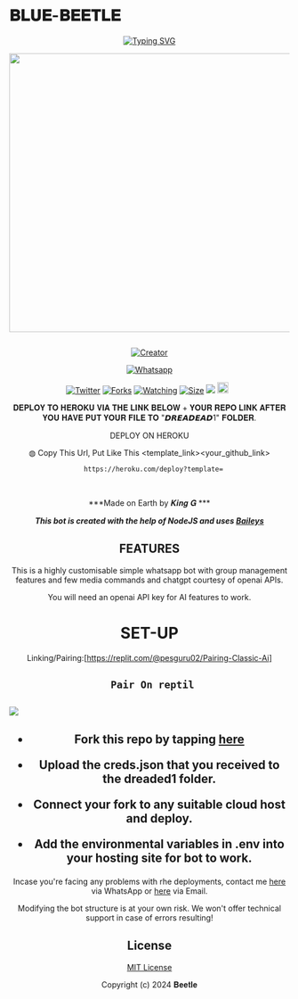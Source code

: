 # 𝐁𝐋𝐔𝐄-𝐁𝐄𝐄𝐓𝐋𝐄 
<div align="center">
<a href="https://git.io/typing-svg"><img src="https://readme-typing-svg.demolab.com?font=Black+Ops+One&size=50&pause=1000&color=1BAFBAFF&center=true&width=910&height=100&lines=𝐁𝐋𝐔𝐄-𝐁𝐄𝐄𝐓𝐋𝐄 ;WHATSAPP+BOT;CREATED+BY+DAMON" alt="Typing SVG" /></a>
  </p>
  
<p align="center">
<img src="https://telegra.ph/file/dd2557ac4a85507c077d7.jpg" width="650" height="500"/>
</p>
<p align="center">
  <a href="#"><img src="http://readme-typing-svg.herokuapp.com?color=d1fa02&center=true&vCenter=true&multiline=false&lines=DAMON+WHATSAPP+BOT" alt="">
</p>
<p align="center">
<a href="#"><img title="Creator" src="https://img.shields.io/badge/Creator-DAMON_KIM-red.svg?style=for-the-badge&logo=github"></a>
</p>
<p align="center">
<a href="'https://wa.me/+254790593618yoh+Damon⸼ +nishow+venye+nitadeploy+beetle-ai'"><img title="Whatsapp" src="'https://wa.me/254790593618yoh+Damon⸼ +nishow+venye+nitadeploy+beetle'?color=green&style=flat-square"></a>
  
<a href="https://wa.me/254790593618yohyoh+Damon⸼"><img title="Twitter" src="https://x.com/NSirm5?s=09?color=black&style=flat-square"></a>
<a href="https://github.com/Madmkisii/Blue-Beetle-V2/network/members"><img title="Forks" src="https://img.shields.io/github/for/Madmkisii/Blue-Beetle-V2?color=yellow&style=flat-square"></a>
<a href="https://github.com/Madmkisii/Blue-Beetle-V2/watchers"><img title="Watching" src="https://img.shields.io/github/watchers/drexmose/drex-ai?label=Watchers&color=red&style=flat-square"></a>
<a href="https://github.com/Madmkisii/Blue-Beetle-V2/"><img title="Size" src="https://img.shields.io/github/repo-size/AlipBot/Api-Alpis?style=flat-square&color=darkred"></a>
<a href="https://hits.seeyoufarm.com"><img src="https://hits.seeyoufarm.com/api/count/incr/badge.svg?url=https://github.com/Madmkisii/Blue-Beetle-V2/%2Fhit-counter&count_bg=%2379C83D&title_bg=%23555555&icon=probot.svg&icon_color=%2304FF00&title=hits&edge_flat=false"/></a>
<a href="https://github.com/Madmkisii/Blue-Beetle-V2/graphs/commit-activity"><img height="20" src="https://img.shields.io/badge/Maintained-No-red.svg"></a>&nbsp;&nbsp;
</p>
 
 𝐃𝐄𝐏𝐋𝐎𝐘 𝐓𝐎 𝐇𝐄𝐑𝐎𝐊𝐔 𝐕𝐈𝐀 𝐓𝐇𝐄 𝐋𝐈𝐍𝐊 𝐁𝐄𝐋𝐎𝐖 + 𝐘𝐎𝐔𝐑 𝐑𝐄𝐏𝐎 𝐋𝐈𝐍𝐊 𝐀𝐅𝐓𝐄𝐑 𝐘𝐎𝐔 𝐇𝐀𝐕𝐄 𝐏𝐔𝐓 𝐘𝐎𝐔𝐑 𝐅𝐈𝐋𝐄 𝐓𝐎 "𝘿𝙍𝙀𝘼𝘿𝙀𝘼𝘿1" 𝐅𝐎𝐋𝐃𝐄𝐑.

DEPLOY ON HEROKU<br>

◍ Copy This Url, Put Like This <template_link><your_github_link>

      https://heroku.com/deploy?template=

  <br>
  

***Made on Earth by 𝑲𝒊𝒏𝒈 𝑮 ***


***This bot is created with the help of NodeJS and uses [Baileys](https://github.com/adiwajshing/Baileys)***

## FEATURES
This is a highly customisable simple whatsapp bot with group management features and few media commands and chatgpt courtesy of openai APIs.

You will need an openai API key for AI features to work.

# SET-UP

Linking/Pairing:[https://replit.com/@pesguru02/Pairing-Classic-Ai]


## ` Pair On reptil`
<h2 align="left">  <a href="[https://replit.com/@kimdave254/Pairing-Blue-Beetle](https://replit.com/@kimdave254/Pairing-Blue-Beetle)"><img src="https://repl.it/badge/github/quiec/whatsasena" /> 
</a>
</h2>



    
<h2 align="center">   



    
<h2 align="center">   

- Fork this repo by tapping  [here](https://github.com/Madmkisii/Blue-Beetle-V2/fork)


- Upload the creds.json that you received to the dreaded1 folder.

- Connect your fork to any suitable cloud host and deploy.

- Add the environmental variables in .env into your hosting site for bot to work.
</h2>
 
     

    
 



Incase you're facing any problems with rhe deployments, contact me  [here](https://wa.me/254790593618) via WhatsApp or [here](davemogire04@gmail.com) via Email.

Modifying the bot structure is at your own risk. We won't offer technical support in case of errors resulting!


## License

[MIT License](https://github.com/Samue-l1/Black-Mamba-Ai/blob/main/LICENSE)

Copyright (c) 2024   𝐁𝐞𝐞𝐭𝐥𝐞 

